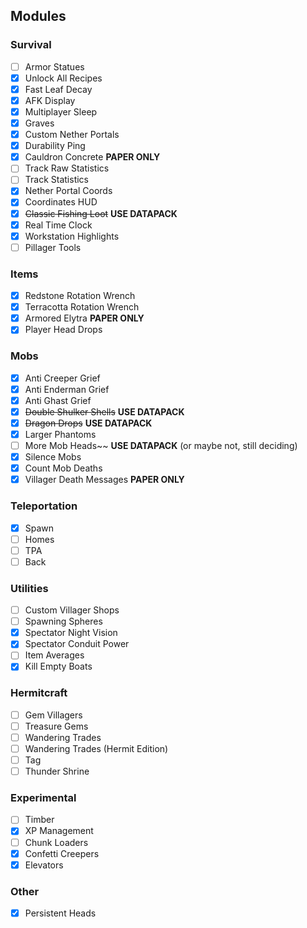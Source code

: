 ## Modules

### Survival

- [ ] Armor Statues
- [x] Unlock All Recipes
- [x] Fast Leaf Decay
- [x] AFK Display
- [x] Multiplayer Sleep
- [x] Graves
- [x] Custom Nether Portals
- [x] Durability Ping
- [x] Cauldron Concrete **PAPER ONLY**
- [ ] Track Raw Statistics
- [ ] Track Statistics
- [x] Nether Portal Coords
- [x] Coordinates HUD
- [x] ~~Classic Fishing Loot~~ **USE DATAPACK**
- [x] Real Time Clock
- [x] Workstation Highlights
- [ ] Pillager Tools

### Items
- [x] Redstone Rotation Wrench
- [x] Terracotta Rotation Wrench
- [x] Armored Elytra **PAPER ONLY**
- [x] Player Head Drops

### Mobs

- [x] Anti Creeper Grief
- [x] Anti Enderman Grief
- [x] Anti Ghast Grief
- [x] ~~Double Shulker Shells~~ **USE DATAPACK**
- [x] ~~Dragon Drops~~ **USE DATAPACK**
- [x] Larger Phantoms
- [ ] More Mob Heads~~ **USE DATAPACK** (or maybe not, still deciding)
- [x] Silence Mobs
- [x] Count Mob Deaths
- [x] Villager Death Messages **PAPER ONLY**

### Teleportation

- [x] Spawn
- [ ] Homes
- [ ] TPA
- [ ] Back

### Utilities

- [ ] Custom Villager Shops
- [ ] Spawning Spheres
- [x] Spectator Night Vision
- [x] Spectator Conduit Power
- [ ] Item Averages
- [x] Kill Empty Boats

### Hermitcraft

- [ ] Gem Villagers
- [ ] Treasure Gems
- [ ] Wandering Trades
- [ ] Wandering Trades (Hermit Edition)
- [ ] Tag
- [ ] Thunder Shrine

### Experimental

- [ ] Timber
- [x] XP Management
- [ ] Chunk Loaders
- [x] Confetti Creepers
- [x] Elevators

### Other
- [x] Persistent Heads